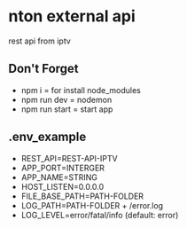 # nton external api

rest api from iptv

## Don't Forget

- npm i = for install node_modules
- npm run dev = nodemon
- npm run start = start app

## .env_example

- REST_API=REST-API-IPTV
- APP_PORT=INTERGER
- APP_NAME=STRING
- HOST_LISTEN=0.0.0.0
- FILE_BASE_PATH=PATH-FOLDER
- LOG_PATH=PATH-FOLDER + /error.log
- LOG_LEVEL=error/fatal/info (default: error) 